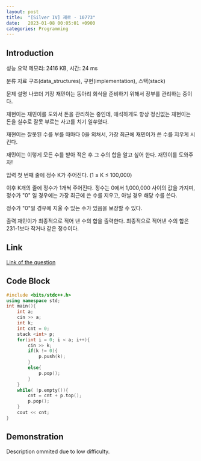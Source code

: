 ```yaml
---
layout: post
title:  "[Silver IV] 제로 - 10773"
date:   2023-01-08 00:05:01 +0900
categories: Programming
---
```


## Introduction

성능 요약
메모리: 2416 KB, 시간: 24 ms

분류
자료 구조(data_structures), 구현(implementation), 스택(stack)

문제 설명
나코더 기장 재민이는 동아리 회식을 준비하기 위해서 장부를 관리하는 중이다.

재현이는 재민이를 도와서 돈을 관리하는 중인데, 애석하게도 항상 정신없는 재현이는 돈을 실수로 잘못 부르는 사고를 치기 일쑤였다.

재현이는 잘못된 수를 부를 때마다 0을 외쳐서, 가장 최근에 재민이가 쓴 수를 지우게 시킨다.

재민이는 이렇게 모든 수를 받아 적은 후 그 수의 합을 알고 싶어 한다. 재민이를 도와주자!

입력
첫 번째 줄에 정수 K가 주어진다. (1 ≤ K ≤ 100,000)

이후 K개의 줄에 정수가 1개씩 주어진다. 정수는 0에서 1,000,000 사이의 값을 가지며, 정수가 "0" 일 경우에는 가장 최근에 쓴 수를 지우고, 아닐 경우 해당 수를 쓴다.

정수가 "0"일 경우에 지울 수 있는 수가 있음을 보장할 수 있다.

출력
재민이가 최종적으로 적어 낸 수의 합을 출력한다. 최종적으로 적어낸 수의 합은 231-1보다 작거나 같은 정수이다.

## Link

[Link of the question](https://www.acmicpc.net/problem/10773)

## Code Block

```c++
#include <bits/stdc++.h>
using namespace std;
int main(){
    int a;
    cin >> a;
    int k;
    int cnt = 0;
    stack <int> p;
    for(int i = 0; i < a; i++){
        cin >> k;
        if(k != 0){
            p.push(k);
        }
        else{
            p.pop();
        }
    }
    while( !p.empty()){
        cnt = cnt + p.top();
        p.pop();
    }
    cout << cnt;
}

```

## Demonstration

Description ommited due to low difficulty.
